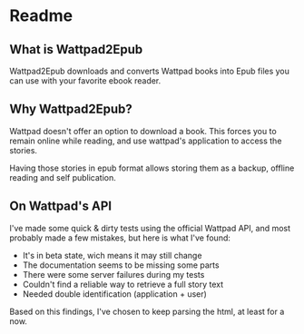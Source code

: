 # Readme

## What is Wattpad2Epub

Wattpad2Epub downloads and converts Wattpad books into Epub files you can use with your favorite ebook reader.

## Why Wattpad2Epub?

Wattpad doesn't offer an option to download a book. This forces you to remain online while reading, and use wattpad's application to access the stories.

Having those stories in epub format allows storing them as a backup, offline reading and self publication.

## On Wattpad's API

I've made some quick & dirty tests using the official Wattpad API, and most probably made a few mistakes, but here is what I've found:

  - It's in beta state, wich means it may still change
  - The documentation seems to be missing some parts
  - There were some server failures during my tests
  - Couldn't find a reliable way to retrieve a full story text
  - Needed double identification (application + user)

Based on this findings, I've chosen to keep parsing the html, at least for a now.
